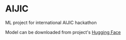 # AIJIC
ML project for international AIJIC hackathon

Model can be downloaded from project's [Hugging Face](https://huggingface.co/zabojeb/rubert-classifier)
